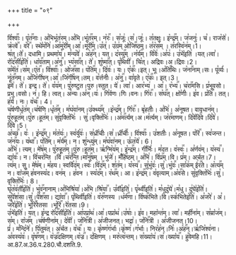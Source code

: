 +++
title = "०९"

+++


  
वि꣡श्वाः꣢꣯। पृ꣡त꣢꣯नाः। अ꣣भिभू꣡त꣢रम्।अ꣣भि।भू꣡त꣢꣯रम्। न꣡रः꣢꣯। स꣣जूः꣢।स꣣।जूः꣢। त꣣तक्षुः। इ꣡न्द्र꣢꣯म्। ज꣣जनुः꣢। च꣣। राज꣡से꣢। क्र꣡त्वे꣢꣯। व꣡रे꣢꣯। स्थे꣣म꣡नि꣢।आ꣣मु꣡री꣢म्।आ꣣।मू꣡री꣢꣯म्।उ꣣त्꣢। उ꣣ग्र꣢म् ओ꣡जि꣢꣯ष्ठम्। त꣣र꣡स꣢म् । त꣣रस्वि꣡न꣢म्।1।  
श्र꣢त्।ते꣣। दधामि। प्रथमा꣡य꣢। म꣣न्य꣡वे꣢। अ꣡ह꣢꣯न्। यत्। द꣡स्यु꣢꣯म् ।न꣡र्य꣢꣯म्। वि꣣वेः꣢।अ꣣पः꣢। उ꣣भे꣡इति꣢ ।यत्।त्वा꣣। रो꣡द꣢꣯सी꣣इ꣡ति꣢। धा꣡व꣢꣯ताम्।अ꣡नु꣢꣯। भ्य꣡सा꣢꣯त्। ते꣣। शु꣡ष्मा꣢꣯त्। पृ꣣थिवी꣢। चि꣣त्। अद्रिवः।अ।द्रिवः।2।  
स꣣मे꣡त꣢।स꣣म्।ए꣡त꣢꣯। वि꣡श्वाः꣢꣯। ओ꣡ज꣢꣯सा। प꣡ति꣢꣯म्। दि꣣वः꣢। यः। ए꣡कः꣢꣯।इत्। भूः।अ꣡ति꣢꣯थिः। ज꣡ना꣢꣯नाम्।सः। पू꣣र्व्यः꣢। नू꣡त꣢꣯नम्। अ꣣जि꣡गी꣢षन्।आ꣣।जि꣡गी꣢꣯षन्।तम्। व꣣र्त्तनीः꣢। अ꣡नु꣢꣯। वा꣣वृते। ए꣡कः꣢꣯। इत्।3।  
इ꣣मे꣢। ते꣣। इन्द्र। ते꣢। व꣣य꣢म्। पु꣣रुष्टुत।पुरु।स्तुत। ये꣢। त्वा꣣। आर꣡भ्य꣢ । आ꣣। र꣡भ्य꣢꣯। च꣡रा꣢꣯मसि। प्र꣣भूवसो।प्रभु।वसो। न꣢। हि। त्वत्। अ꣣न्यः।अ꣣न्।यः꣢। गि꣣र्वणः।गिः।वनः। गि꣡रः꣢꣯। स꣡घ꣢꣯त्। क्षो꣣णीः꣢। इ꣣व। प्र꣡ति꣢꣯। तत्। ह꣣र्य। नः। व꣡चः꣢꣯। 4।  
च꣣र्षणीधृ꣡त꣢म्।च꣣र्षणि।धृ꣡त꣢꣯म्। म꣣घ꣡वा꣢नम्।उ꣣क्थ्य꣢꣯म् ।इ꣡न्द्र꣢꣯म्। गि꣡रः꣢꣯। बृ꣣हतीः꣢। अ꣣भि꣢। अ꣣नूषत। वावृधान꣢म्। पु꣣रुहूत꣢म्।पु꣣रु।हूत꣢म्। सु꣣वृक्ति꣡भिः꣢ । सु꣣।वृक्ति꣡भिः꣢।।अ꣡म꣢꣯र्त्यम्।अ।म꣣र्त्यम्। ज꣡र꣢꣯माणम्। दि꣣वे꣡दि꣢वे।दि꣣वे꣢।दि꣣वे।5।  
अ꣡च्छ꣢꣯। वः꣣ । इ꣡न्द्र꣢꣯म्। म꣣त꣡यः꣢। स्व꣣र्यु꣡वः꣢। स꣣ध्री꣡चीः꣢।स꣣।ध्री꣡चीः꣢꣯। वि꣡श्वाः꣢꣯। उ꣣शतीः꣢। अ꣣नूषत। प꣡रि꣢꣯। स्व꣣जन्त। ज꣡न꣢꣯यः। य꣡था꣢꣯। प꣡ति꣢꣯म्। म꣡र्य꣢꣯म्। न। शु꣣न्ध्यु꣢म्। म꣣घ꣡वा꣢नम्। ऊ꣣त꣡ये꣢। 6।  
अ꣣भि꣢। त्यम्। मे꣣ष꣢म्। पु꣣रुहूत꣢म्।पु꣣रु।हूत꣢म्। ऋ꣣ग्मि꣡य꣢म्। इ꣡न्द्र꣢꣯म्। गी꣣र्भिः꣢। म꣣दत। व꣡स्वः꣢꣯। अ꣣र्णव꣢म्। य꣡स्य꣢꣯। द्या꣡वः꣢꣯। न। वि꣣चर꣢न्ति ।वि꣣।च꣡र꣢꣯न्ति।मा꣡नु꣢꣯षम् । भु꣣जे꣢। मँ꣡हि꣢꣯ष्ठम्। अ꣣भि꣢। वि꣡प्र꣢꣯म्।वि। प्र꣣म्। अर्चत।7।  
त्य꣢म्। सु। मे꣣ष꣢म्। म꣣हय। स्वर्वि꣡द꣢म्।स्वः꣣।वि꣡द꣢꣯म्। श꣣त꣢म्। य꣡स्य꣢꣯। सु꣣भु꣡वः꣢।सु꣣।भु꣡वः꣢꣯।सा꣣क꣢म् ई꣡र꣢꣯ते। अ꣡त्य꣢꣯म् न। वा꣡ज꣢꣯म् ह꣣वनस्य꣡द। वन꣢म् । ह꣣वन । स्य꣡द꣢꣯म्। र꣡थ꣢꣯म्। आ। इ꣡न्द्र꣢꣯म्। व꣣वृत्याम्।अ꣡व꣢꣯से। सु꣣वृक्ति꣡भिः꣢।सु꣣।वृक्ति꣡भिः꣢। 8।  
घृ꣣त꣡व꣢ती꣣इ꣡ति꣢। भु꣡व꣢꣯नानाम्।अ꣣भिश्रि꣡या꣢।अ꣣भि।श्रि꣡या꣢꣯। उ꣣र्वी꣡इति꣢। पृ꣣थ्वी꣡इति꣢। म꣣धुदु꣡घे꣢।म꣣धु। दु꣢घे꣣इ꣡ति꣢। सु꣣पे꣡श꣢सा।सु꣣।पे꣡श꣢꣯सा। द्या꣡वा꣢꣯। पृ꣣थिवी꣡इति꣢। व꣡रु꣢꣯णस्य ।ध꣡र्म꣢꣯णा। वि꣡ष्क꣢꣯भिते।वि।स्क꣣भितेइ꣡ति꣢। अ꣣ज꣡रे꣢।
अ꣣। ज꣢रे꣣इ꣡ति꣢। भू꣡रि꣢꣯रेतसा ।भू꣡रि꣢꣯।रे꣣तसा।9।  
उ꣣भे꣡इति꣢। यत्। इ꣣न्द्र रो꣡द꣢꣯सी꣣इ꣡ति꣢। आ꣣पप्रा꣡थ꣢।आ꣣।पप्रा꣡थ꣢।उ꣣षाः꣢। इ꣣व। महा꣡न्त꣢म्। त्वा꣣। मही꣡ना꣢म्। स꣣म्रा꣡ज꣢म्।स꣣म्। रा꣡ज꣢꣯म् ।च꣣र्षणीना꣢म्। दे꣣वी꣢। ज꣡नि꣢꣯त्री।
अ꣣जीजनत्। भद्रा꣢। ज꣡नि꣢꣯त्री । अ꣣जीजनत्।10।  
प्रं꣢। म꣣न्दि꣡ने꣢। पि꣣तुम꣢त्। अ꣣र्चत। व꣡चः꣢꣯। यः। कृ꣣ष्ण꣡ग꣢र्भाः।कृ꣣ष्ण꣢।ग꣣र्भाः। निर꣡ह꣢न्।निः꣣।अ꣡ह꣢꣯न्।ऋ꣣जि꣡श्व꣢ना।
अ꣣वस्य꣡वः꣢। वृ꣡ष꣢꣯णम्। व꣡ज्र꣢꣯दक्षिणम्।व꣡ज्र꣢꣯। द꣣क्षिणम् । मरु꣡त्व꣢न्तम्। स꣣ख्या꣡य꣢।स꣣।ख्या꣡य꣢꣯। हु꣣वेमहि।11।
आ.87.अ.36.प.280.चौ.दशति.9.  
